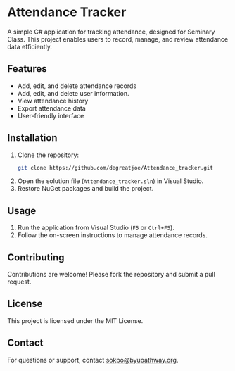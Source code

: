 # Attendance Tracker

A simple C# application for tracking attendance, designed for Seminary Class. This project enables users to record, manage, and review attendance data efficiently.

## Features

- Add, edit, and delete attendance records
- Add, edit, and delete user information.
- View attendance history
- Export attendance data
- User-friendly interface

## Installation

1. Clone the repository:
    ```bash
    git clone https://github.com/degreatjoe/Attendance_tracker.git
    ```
2. Open the solution file (`Attendance_tracker.sln`) in Visual Studio.
3. Restore NuGet packages and build the project.

## Usage

1. Run the application from Visual Studio (`F5` or `Ctrl+F5`).
2. Follow the on-screen instructions to manage attendance records.

## Contributing

Contributions are welcome! Please fork the repository and submit a pull request.

## License

This project is licensed under the MIT License.

## Contact

For questions or support, contact sokpo@byupathway.org.
